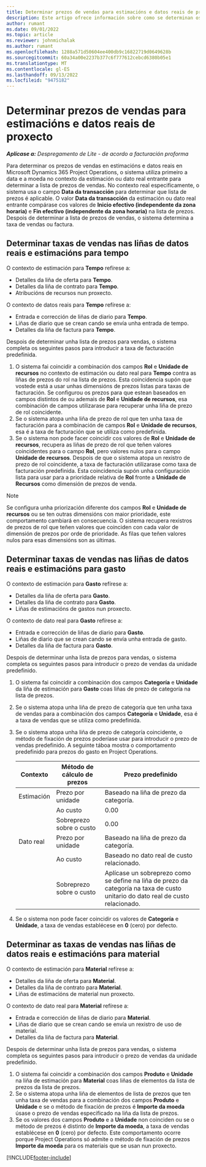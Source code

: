 ```yaml
---
title: Determinar prezos de vendas para estimacións e datos reais de proxecto
description: Este artigo ofrece información sobre como se determinan os prezos de vendas das estimacións e dos datos reais do proxecto.
author: rumant
ms.date: 09/01/2022
ms.topic: article
ms.reviewer: johnmichalak
ms.author: rumant
ms.openlocfilehash: 1288a571d50604ee400db9c16822719d0649628b
ms.sourcegitcommit: 60a34a00e2237b377c6f777612cebcd6380b05e1
ms.translationtype: MT
ms.contentlocale: gl-ES
ms.lasthandoff: 09/13/2022
ms.locfileid: "9475182"
---
```

# <a name="determine-sales-prices-for-project-estimates-and-actuals"></a>Determinar prezos de vendas para estimacións e datos reais de proxecto

_**Aplícase a:** Despregamento de Lite - de acordo a facturación proforma_

Para determinar os prezos de vendas en estimacións e datos reais en Microsoft Dynamics 365 Project Operations, o sistema utiliza primeiro a data e a moeda no contexto da estimación ou dato real entrante para determinar a lista de prezos de vendas. No contexto real especificamente, o sistema usa o campo **Data da transacción** para determinar que lista de prezos é aplicable. O valor **Data da transacción** da estimación ou dato real entrante compárase cos valores de **Inicio efectivo (independente da zona horaria)** e **Fin efectivo (independente da zona horaria)** na lista de prezos. Despois de determinar a lista de prezos de vendas, o sistema determina a taxa de vendas ou factura.

## <a name="determining-sales-rates-on-actual-and-estimate-lines-for-time"></a>Determinar taxas de vendas nas liñas de datos reais e estimacións para tempo

O contexto de estimación para **Tempo** refírese a:

- Detalles da liña de oferta para **Tempo**.
- Detalles da liña de contrato para **Tempo**.
- Atribucións de recursos nun proxecto.

O contexto de datos reais para **Tempo** refírese a:

- Entrada e corrección de liñas de diario para **Tempo**.
- Liñas de diario que se crean cando se envía unha entrada de tempo.
- Detalles da liña de factura para **Tempo**. 

Despois de determinar unha lista de prezos para vendas, o sistema completa os seguintes pasos para introducir a taxa de facturación predefinida.

1. O sistema fai coincidir a combinación dos campos **Rol** e **Unidade de recursos** no contexto de estimación ou dato real para **Tempo** contra as liñas de prezos do rol na lista de prezos. Esta coincidencia supón que vostede está a usar unhas dimensións de prezos listas para taxas de facturación. Se configurou os prezos para que estean baseados en campos distintos de ou ademais de **Rol** e **Unidade de recursos**, esa combinación de campos utilizarase para recuperar unha liña de prezo de rol coincidente.
1. Se o sistema atopa unha liña de prezo de rol que ten unha taxa de facturación para a combinación de campos **Rol** e **Unidade de recursos**, esa é a taxa de facturación que se utiliza como predefinida.
1. Se o sistema non pode facer coincidir cos valores de **Rol** e **Unidade de recursos**, recupera as liñas de prezo de rol que teñen valores coincidentes para o campo **Rol**, pero valores nulos para o campo **Unidade de recursos**. Despois de que o sistema atopa un rexistro de prezo de rol coincidente, a taxa de facturación utilizarase como taxa de facturación predefinida. Esta coincidencia supón unha configuración lista para usar para a prioridade relativa de **Rol** fronte a **Unidade de Recursos** como dimensión de prezos de venda.

> [!NOTE]
> Se configura unha priorización diferente dos campos **Rol** e **Unidade de recursos** ou se ten outras dimensións con maior prioridade, este comportamento cambiará en consecuencia. O sistema recupera rexistros de prezos de rol que teñen valores que coinciden con cada valor de dimensión de prezos por orde de prioridade. As filas que teñen valores nulos para esas dimensións son as últimas.

## <a name="determining-sales-rates-on-actual-and-estimate-lines-for-expense"></a>Determinar taxas de vendas nas liñas de datos reais e estimacións para gasto

O contexto de estimación para **Gasto** refírese a:

- Detalles da liña de oferta para **Gasto**.
- Detalles da liña de contrato para **Gasto**.
- Liñas de estimacións de gastos nun proxecto.

O contexto de dato real para **Gasto** refírese a:

- Entrada e corrección de liñas de diario para **Gasto**.
- Liñas de diario que se crean cando se envía unha entrada de gasto.
- Detalles da liña de factura para **Gasto**. 

Despois de determinar unha lista de prezos para vendas, o sistema completa os seguintes pasos para introducir o prezo de vendas da unidade predefinido.

1. O sistema fai coincidir a combinación dos campos **Categoría** e **Unidade** da liña de estimación para **Gasto** coas liñas de prezo de categoría na lista de prezos.
1. Se o sistema atopa unha liña de prezo de categoría que ten unha taxa de vendas para a combinación dos campos **Categoría** e **Unidade**, esa é a taxa de vendas que se utiliza como predefinida.
1. Se o sistema atopa unha liña de prezo de categoría coincidente, o método de fixación de prezos poderíase usar para introducir o prezo de vendas predefinido. A seguinte táboa mostra o comportamento predefinido para prezos do gasto en Project Operations.

    | Contexto | Método de cálculo de prezos | Prezo predefinido |
    | --- | --- | --- |
    | Estimación | Prezo por unidade | Baseado na liña de prezo da categoría. |
    |        | Ao custo | 0.00 |
    |        | Sobreprezo sobre o custo | 0.00 |
    | Dato real | Prezo por unidade | Baseado na liña de prezo da categoría. |
    |        | Ao custo | Baseado no dato real de custo relacionado. |
    |        | Sobreprezo sobre o custo | Aplícase un sobreprezo como se define na liña de prezo da categoría na taxa de custo unitario do dato real de custo relacionado. |

1. Se o sistema non pode facer coincidir os valores de **Categoría** e **Unidade**, a taxa de vendas establécese en **0** (cero) por defecto.

## <a name="determining-sales-rates-on-actual-and-estimate-lines-for-material"></a>Determinar as taxas de vendas nas liñas de datos reais e estimacións para material

O contexto de estimación para **Material** refírese a:

- Detalles da liña de oferta para **Material**.
- Detalles da liña de contrato para **Material**.
- Liñas de estimacións de material nun proxecto.

O contexto de dato real para **Material** refírese a:

- Entrada e corrección de liñas de diario para **Material**.
- Liñas de diario que se crean cando se envía un rexistro de uso de material.
- Detalles da liña de factura para **Material**. 

Despois de determinar unha lista de prezos para vendas, o sistema completa os seguintes pasos para introducir o prezo de vendas da unidade predefinido.

1. O sistema fai coincidir a combinación dos campos **Produto** e **Unidade** na liña de estimación para **Material** coas liñas de elementos da lista de prezos da lista de prezos.
1. Se o sistema atopa unha liña de elementos de lista de prezos que ten unha taxa de vendas para a combinación dos campos **Produto** e **Unidade** e se o método de fixación de prezos é **Importe da moeda** úsase o prezo de vendas especificado na liña da lista de prezos. 
1. Se os valores dos campos **Produto** e a **Unidade** non coinciden ou se o método de prezos é distinto de **Importe da moeda**, a taxa de vendas establécese en **0** (cero) por defecto. Este comportamento ocorre porque Project Operations só admite o método de fixación de prezos **Importe da moeda** para os materiais que se usan nun proxecto.

[!INCLUDE[footer-include](../../includes/footer-banner.md)]
